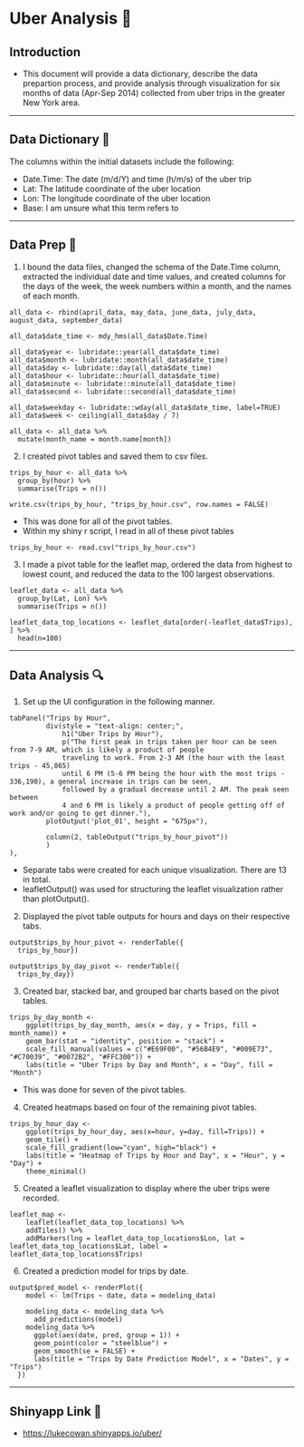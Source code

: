 # **Uber Analysis** :car:

## Introduction
- This document will provide a data dictionary, describe the data prepartion process, and provide analysis through visualization for six months of data (Apr-Sep 2014) collected from uber trips in the greater New York area.
---
## Data Dictionary :orange_book:
The columns within the initial datasets include the following:
- Date.Time: The date (m/d/Y) and time (h/m/s) of the uber trip
- Lat: The latitude coordinate of the uber location
- Lon: The longitude coordinate of the uber location
- Base: I am unsure what this term refers to
---

## Data Prep :hammer:
1. I bound the data files, changed the schema of the Date.Time column, extracted the individual date and time values, and created columns for the days of the week, the week numbers within a month, and the names of each month.
```
all_data <- rbind(april_data, may_data, june_data, july_data, august_data, september_data) 

all_data$date_time <- mdy_hms(all_data$Date.Time)

all_data$year <- lubridate::year(all_data$date_time)
all_data$month <- lubridate::month(all_data$date_time)
all_data$day <- lubridate::day(all_data$date_time)
all_data$hour <- lubridate::hour(all_data$date_time)
all_data$minute <- lubridate::minute(all_data$date_time)
all_data$second <- lubridate::second(all_data$date_time)

all_data$weekday <- lubridate::wday(all_data$date_time, label=TRUE)
all_data$week <- ceiling(all_data$day / 7)

all_data <- all_data %>%
  mutate(month_name = month.name[month])
```

2. I created pivot tables and saved them to csv files.
```
trips_by_hour <- all_data %>%
  group_by(hour) %>%
  summarise(Trips = n())

write.csv(trips_by_hour, "trips_by_hour.csv", row.names = FALSE)
```

- This was done for all of the pivot tables.
- Within my shiny r script, I read in all of these pivot tables
```
trips_by_hour <- read.csv("trips_by_hour.csv")
```

3. I made a pivot table for the leaflet map, ordered the data from highest to lowest count, and reduced the data to the 100 largest observations.
```
leaflet_data <- all_data %>%
  group_by(Lat, Lon) %>%
  summarise(Trips = n())
 
leaflet_data_top_locations <- leaflet_data[order(-leaflet_data$Trips), ] %>%
  head(n=100)
```
---

## Data Analysis :mag:
1. Set up the UI configuration in the following manner.
```
tabPanel("Trips by Hour",
         div(style = "text-align: center;",
             h1("Uber Trips by Hour"),
             p("The first peak in trips taken per hour can be seen from 7-9 AM, which is likely a product of people 
             traveling to work. From 2-3 AM (the hour with the least trips - 45,865)
             until 6 PM (5-6 PM being the hour with the most trips - 336,190), a general increase in trips can be seen, 
             followed by a gradual decrease until 2 AM. The peak seen between 
             4 and 6 PM is likely a product of people getting off of work and/or going to get dinner."),
         plotOutput('plot_01', height = "675px"),
            
         column(2, tableOutput("trips_by_hour_pivot"))
         )
),
```

- Separate tabs were created for each unique visualization. There are 13 in total.
- leafletOutput() was used for structuring the leaflet visualization rather than plotOutput().

2. Displayed the pivot table outputs for hours and days on their respective tabs.
```
output$trips_by_hour_pivot <- renderTable({
  trips_by_hour})
  
output$trips_by_day_pivot <- renderTable({
  trips_by_day})
```

3. Created bar, stacked bar, and grouped bar charts based on the pivot tables.
```
trips_by_day_month <-
    ggplot(trips_by_day_month, aes(x = day, y = Trips, fill = month_name)) +
    geom_bar(stat = "identity", position = "stack") +
    scale_fill_manual(values = c("#E69F00", "#56B4E9", "#009E73", "#C70039", "#0072B2", "#FFC300")) +
    labs(title = "Uber Trips by Day and Month", x = "Day", fill = "Month")  
```
- This was done for seven of the pivot tables.

4. Created heatmaps based on four of the remaining pivot tables.
```
trips_by_hour_day <-
    ggplot(trips_by_hour_day, aes(x=hour, y=day, fill=Trips)) +
    geom_tile() +
    scale_fill_gradient(low="cyan", high="black") +
    labs(title = "Heatmap of Trips by Hour and Day", x = "Hour", y = "Day") +
    theme_minimal()
```

5. Created a leaflet visualization to display where the uber trips were recorded.
```
leaflet_map <-
    leaflet(leaflet_data_top_locations) %>% 
    addTiles() %>% 
    addMarkers(lng = leaflet_data_top_locations$Lon, lat = leaflet_data_top_locations$Lat, label = leaflet_data_top_locations$Trips)
```

6. Created a prediction model for trips by date.
```
output$pred_model <- renderPlot({
    model <- lm(Trips ~ date, data = modeling_data)
    
    modeling_data <- modeling_data %>%
      add_predictions(model)
    modeling_data %>%
      ggplot(aes(date, pred, group = 1)) +
      geom_point(color = "steelblue") +
      geom_smooth(se = FALSE) +
      labs(title = "Trips by Date Prediction Model", x = "Dates", y = "Trips")
  })
```
---

## Shinyapp Link :link:
- https://lukecowan.shinyapps.io/uber/

